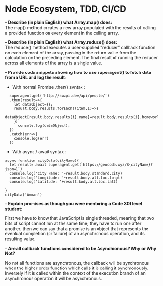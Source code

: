 # Node Ecosystem, TDD, CI/CD

**- Describe (in plain English) what Array.map() does:**  
 The map() method creates a new array populated with the results of calling a provided function on every element in the calling array.

 **- Describe (in plain English) what Array.reduce() does:**  
The reduce() method executes a user-supplied “reducer” callback function on each element of the array, passing in the return value from the calculation on the preceding element. The final result of running the reducer across all elements of the array is a single value.

**- Provide code snippets showing how to use superagent() to fetch data from a URL and log the result:**  

- With normal Promise .then() syntax :

```
  superagent.get('http://swapi.dev/api/people/')
  .then(result=>{
    let dataObject={};
    result.body.results.forEach((item,i)=>{
      dataObject[result.body.results[i].name]=result.body.results[i].homeworld
    })
      console.log(dataObject);
  })
  .catch(err=>{
    console.log(err)
  })
```
- With async / await syntax :

```
async function cityData(cityName){
  let result= await superagent.get(`https://geocode.xyz/${cityName}?json=1`)
  console.log('City Name: '+result.body.standard.city)
  console.log('Longitude: '+result.body.alt.loc.longt)
  console.log('Latitude: '+result.body.alt.loc.latt)

}
cityData('Amman')
```

**- Explain promises as though you were mentoring a Code 301 level student:**  

First we have to know that JavaScript is single threaded, meaning that two bits of script cannot run at the same time; they have to run one after another.
then we can say that a promise is an object that represents the eventual completion (or failure) of an asynchronous operation, and its resulting value.

**- Are all callback functions considered to be Asynchronous? Why or Why Not?**  

No not all functions are asynchronous, the callback will be synchronous when the higher order function which calls it is calling it synchronously. Inversely if it is called within the context of the execution branch of an asynchronous operation it will be asynchronous.
